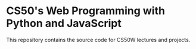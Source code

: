 # CS50's Web Programming with Python and JavaScript
This repository contains the source code for CS50W lectures and projects.
